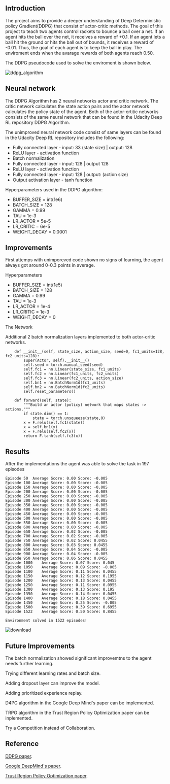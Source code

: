 ## Introduction

The project aims to provide a deeper understanding of Deep Deterministic policy Gradient(DDPG) that consist of actor-critic methods. The goal of this project to teach two agents control rackets to bounce a ball over a net. If an agent hits the ball over the net, it receives a reward of +0.1. If an agent lets a ball hit the ground or hits the ball out of bounds, it receives a reward of -0.01. Thus, the goal of each agent is to keep the ball in play. The enviroment ends when the avarage rewards of both agents reach 0.50.

The DDPG pseudocode used to solve the enviroment is shown below.

![ddpg_algorithm](https://user-images.githubusercontent.com/43606874/52708863-43c68c80-2f9c-11e9-9001-20c619bd057d.png)

## Neural network

The DDPG Algorithm has 2 neural networks actor and critic network. The critic network calculates the state action pairs and the actor network calculates the policy state of the agent. Both of the actor-crtitic networks consists of the same neural network that can be found in the Udacity Deep RL repository DDPG Algorithm.

The unimproved neural network code consist of same layers can be found in the Udacity Deep RL repository 
includes the following:

- Fully connected layer - input: 33 (state size) | output: 128
- ReLU layer - activation function
- Batch normalization
- Fully connected layer - input: 128 |  output 128
- ReLU layer - activation function
- Fully connected layer - input: 128 | output: (action size)
- Output activation layer - tanh function

Hyperparameters used in the DDPG algorithm:

- BUFFER_SIZE = int(1e6)
- BATCH_SIZE = 128 
- GAMMA = 0.99
- TAU = 1e-3
- LR_ACTOR = 5e-5
- LR_CRITIC = 6e-5 
- WEIGHT_DECAY = 0.0001


## Improvements

First attemps with unimporeved code shown no signs of learning, the agent always got around 0-0.3 points in average.

Hyperparameters

- BUFFER_SIZE = int(1e5)
- BATCH_SIZE = 128 
- GAMMA = 0.99
- TAU = 1e-3
- LR_ACTOR = 1e-4 
- LR_CRITIC = 1e-3 
- WEIGHT_DECAY = 0

The Network 

Additional 2 batch normalization layers implemented to both actor-critic networks.
```
    def __init__(self, state_size, action_size, seed=0, fc1_units=128, fc2_units=128):
        super(Actor, self).__init__()
        self.seed = torch.manual_seed(seed)
        self.fc1 = nn.Linear(state_size, fc1_units)
        self.fc2 = nn.Linear(fc1_units, fc2_units)
        self.fc3 = nn.Linear(fc2_units, action_size)
        self.bn1 = nn.BatchNorm1d(fc1_units)
        self.bn2 = nn.BatchNorm1d(fc2_units)
        self.reset_parameters()
```

```
    def forward(self, state):
        """Build an actor (policy) network that maps states -> actions."""
        if state.dim() == 1:
            state = torch.unsqueeze(state,0)
        x = F.relu(self.fc1(state))
        x = self.bn1(x)
        x = F.relu(self.fc2(x))
        return F.tanh(self.fc3(x))
```

## Results

After the implementations the agent was able to solve the task in 197 episodes
```
Episode 50	Average Score: 0.00	Score: -0.005
Episode 100	Average Score: 0.00	Score: -0.005
Episode 150	Average Score: 0.00	Score: -0.005
Episode 200	Average Score: 0.00	Score: -0.005
Episode 250	Average Score: 0.00	Score: -0.005
Episode 300	Average Score: 0.00	Score: -0.005
Episode 350	Average Score: 0.00	Score: -0.005
Episode 400	Average Score: 0.00	Score: -0.005
Episode 450	Average Score: 0.00	Score: -0.005
Episode 500	Average Score: 0.00	Score: -0.005
Episode 550	Average Score: 0.00	Score: -0.005
Episode 600	Average Score: 0.00	Score: -0.005
Episode 650	Average Score: 0.02	Score: -0.005
Episode 700	Average Score: 0.02	Score: -0.005
Episode 750	Average Score: 0.02	Score: 0.0455
Episode 800	Average Score: 0.03	Score: 0.0455
Episode 850	Average Score: 0.04	Score: -0.005
Episode 900	Average Score: 0.04	Score: -0.005
Episode 950	Average Score: 0.06	Score: 0.0455
Episode 1000	Average Score: 0.07	Score: 0.045
Episode 1050	Average Score: 0.09	Score: -0.005
Episode 1100	Average Score: 0.11	Score: 0.0455
Episode 1150	Average Score: 0.12	Score: 0.1955
Episode 1200	Average Score: 0.13	Score: 0.0455
Episode 1250	Average Score: 0.11	Score: 0.0955
Episode 1300	Average Score: 0.13	Score: 0.195
Episode 1350	Average Score: 0.14	Score: 0.0455
Episode 1400	Average Score: 0.18	Score: 0.0455
Episode 1450	Average Score: 0.25	Score: -0.005
Episode 1500	Average Score: 0.39	Score: 0.6955
Episode 1522	Average Score: 0.50	Score: 0.8455

Environment solved in 1522 episodes!
```

![download](https://user-images.githubusercontent.com/43606874/53333153-2089ce80-3906-11e9-8bd1-19fc2b64b1ed.png)

## Future Improvements

The batch normalization showed significant improvemtns to the agent needs further learning.

Trying different learning rates and batch size.

Adding dropout layer can improve the model.

Adding prioritized experience replay.

D4PG algorithm in the Google Deep Mind's paper can be implemented.

TRPO algorithm in the Trust Region Policy Optimization paper can be inplemented.

Try a Competition instead of Collaboration.

## Reference
[DDPG paper](https://arxiv.org/pdf/1509.02971.pdf).

[Google DeepMind´s paper](https://openreview.net/pdf?id=SyZipzbCb).

[Trust Region Policy Optimization paper](https://arxiv.org/pdf/1502.05477.pdf).

